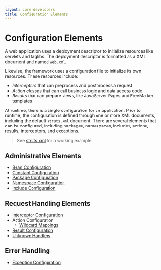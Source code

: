 ```yaml
---
layout: core-developers
title: Configuration Elements
---
```


# Configuration Elements

A web application uses a deployment descriptor to initialize resources like servlets  and taglibs. The deployment 
descriptor is formatted as a XML  document and named `web.xml`. 

Likewise, the framework uses a configuration file to initialize its own resources. These resources include:
- _Interceptors_ that can preprocess and postprocess a request
- _Action classes_ that can call business logic and data access code
- _Results_ that can prepare views, like JavaServer Pages and FreeMarker templates

At runtime, there is a single configuration for an application. Prior to runtime, the configuration is defined through 
one or more XML documents, including the default `struts.xml` document. There are several elements that can be configured, 
including packages, namespaces, includes, actions, results, interceptors, and exceptions.

> See [struts.xml](struts-xml) for a working example.

## Administrative Elements

- [Bean Configuration](bean-configuration)
- [Constant Configuration](constant-configuration)
- [Package Configuration](package-configuration)
- [Namespace Configuration](namespace-configuration)
- [Include Configuration](include-configuration)

## Request Handling Elements

- [Interceptor Configuration](include-configuration)
- [Action Configuration](action-configuration)
  - [Wildcard Mappings](wildcard-mappings)
- [Result Configuration](result-configuration)
- [Unknown Handlers](unknown-handlers)

## Error Handling

- [Exception Configuration](exceptio-configuration)
